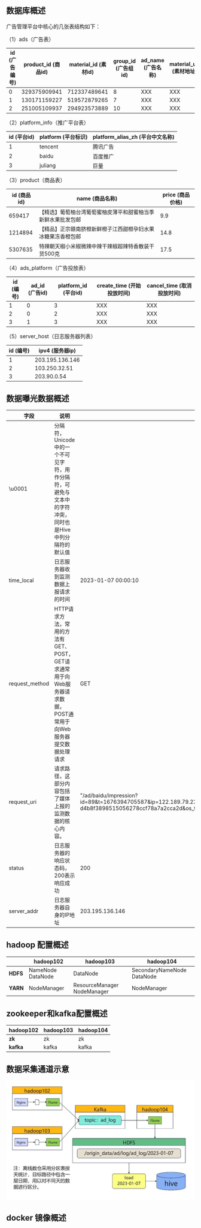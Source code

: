 ## 数据库概述

广告管理平台中核心的几张表结构如下：

（1）ads（广告表）

| id  (广告编号) | product_id  (商品id) | material_id  (素材id) | group_id  (广告组id) | ad_name  (广告名称) | material_url  (素材地址) |
| ------------------------------ | ------------------------------------ | ------------------------------------- | ------------------------------------ | ----------------------------------- | ---------------------------------------- |
| 0                          | 329375909941                         | 712337489641                          | 8                                    | XXX                                 | XXX                                      |
| 1                          | 130171159227                         | 519572879265                          | 7                                    | XXX                                 | XXX                                      |
| 2                          | 251005109937                         | 294923573889                          | 10                                   | XXX                                 | XXX                                      |

（2）platform_info（推广平台表）

| id  (平台id) | platform  (平台标识) | platform_alias_zh  (平台中文名称) |
| ---------------------------- | ------------------------------------ | ------------------------------------------------- |
| 1                        | tencent                              | 腾讯广告                                          |
| 2                        | baidu                                | 百度推广                                          |
| 3                        | juliang                              | 巨量                                              |

（3）product（商品表）

| id  (商品id) | name  (商品名称)                             | price  (商品价格) |
| ---------------------------- | ------------------------------------------------------------ | --------------------------------- |
| 659417                   | 【精选】葡萄柚台湾葡萄蜜柚皮薄平和甜蜜柚当季新鲜水果批发包邮 | 9.9                               |
| 1214894                  | 【精品】正宗赣南脐橙新鲜橙子江西甜橙孕妇水果冰糖果冻香橙包邮 | 14.8                              |
| 5307635                  | 特辣朝天椒小米椒微辣中辣干辣椒超辣特香散装干货500克          | 17.5                              |

（4）ads_platform（广告投放表）

| id  (编号) | ad_id  (广告id) | platform_id  (平台id) | create_time  (开始投放时间) | cancel_time  (取消投放时间) |
| -------------------------- | ------------------------------- | ------------------------------------- | ------------------------------------------- | ------------------------------------------- |
| 1                      | 0                               | 3                                     | XXX                                         | XXX                                         |
| 2                      | 0                               | 2                                     | XXX                                         | XXX                                         |
| 3                      | 1                               | 3                                     | XXX                                         | XXX                                         |

（5）server_host（日志服务器列表）

| id  (编号) | ipv4  (服务器ip) |
| -------------------------- | -------------------------------- |
| 1                      | 203.195.136.146                  |
| 2                      | 103.250.32.51                    |
| 3                      | 203.90.0.54                      |

## 数据曝光数据概述

| 字段           | 说明                                                     | 示例数据                                                 |
| ------------------ | ------------------------------------------------------------ | ------------------------------------------------------------ |
| \u0001         | 分隔符，Unicode中的一个不可见字符，用作分隔符，可避免与文本中的字符冲突，同时也是Hive中列分隔符的默认值 |                                                              |
| time_local     | 日志服务器收到监测数据上报请求的时间                         | 2023-01-07 00:00:10                                          |
| request_method | HTTP请求方法，常用的方法有GET、POST，GET请求通常用于向Web服务器请求数据，POST通常用于向Web服务器提交数据处理请求 | GET                                                          |
| request_uri    | 请求路径，这部分内容包括了媒体上报的监测数据的核心内容。     | "/ad/baidu/impression?id=89&t=1676394705587&ip=122.189.79.23&ua=Mozilla/5.0%20(Windows%20NT%2010.0)%20AppleWebKit/537.36%20(KHTML,%20like%20Gecko)%20Chrome/40.0.2214.93%20Safari/537.36&device_id= d4b8f3898515056278ccf78a7a2cca2d&os_type=Android" |
| status         | 日志服务器的响应状态码，200表示响应成功                      | 200                                                          |
| server_addr    | 日志服务器自身的IP地址                                       | 203.195.136.146                                              |

## hadoop 配置概述

|          | **hadoop102**      | **hadoop103**                | **hadoop104**               |
| -------- | ------------------ | ---------------------------- | --------------------------- |
| **HDFS** | NameNode  DataNode | DataNode                     | SecondaryNameNode  DataNode |
| **YARN** | NodeManager        | ResourceManager  NodeManager | NodeManager                 |

## zookeeper和kafka配置概述

| **hadoop102** | **hadoop103** | **hadoop104** |
| ------------- | ------------- | ------------- |
| **zk**        | zk            | zk            |
| **kafka**     | kafka         | kafka         |

## 数据采集通道示意

![采集](.\pic\采集.jpg)

## docker 镜像概述